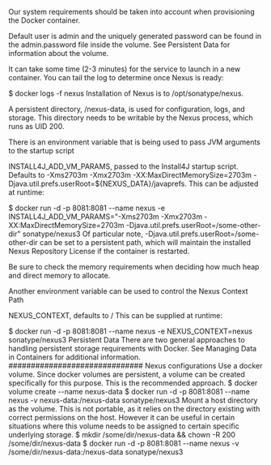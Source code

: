 Our system requirements should be taken into account when provisioning the Docker container.

Default user is admin and the uniquely generated password can be found in the admin.password file inside the volume. See Persistent Data for information about the volume.

It can take some time (2-3 minutes) for the service to launch in a new container. You can tail the log to determine once Nexus is ready:

$ docker logs -f nexus
Installation of Nexus is to /opt/sonatype/nexus.

A persistent directory, /nexus-data, is used for configuration, logs, and storage. This directory needs to be writable by the Nexus process, which runs as UID 200.

There is an environment variable that is being used to pass JVM arguments to the startup script

INSTALL4J_ADD_VM_PARAMS, passed to the Install4J startup script. Defaults to -Xms2703m -Xmx2703m -XX:MaxDirectMemorySize=2703m -Djava.util.prefs.userRoot=${NEXUS_DATA}/javaprefs.
This can be adjusted at runtime:

$ docker run -d -p 8081:8081 --name nexus -e INSTALL4J_ADD_VM_PARAMS="-Xms2703m -Xmx2703m -XX:MaxDirectMemorySize=2703m -Djava.util.prefs.userRoot=/some-other-dir" sonatype/nexus3
Of particular note, -Djava.util.prefs.userRoot=/some-other-dir can be set to a persistent path, which will maintain the installed Nexus Repository License if the container is restarted.

Be sure to check the memory requirements when deciding how much heap and direct memory to allocate.

Another environment variable can be used to control the Nexus Context Path

NEXUS_CONTEXT, defaults to /
This can be supplied at runtime:

$ docker run -d -p 8081:8081 --name nexus -e NEXUS_CONTEXT=nexus sonatype/nexus3
Persistent Data
There are two general approaches to handling persistent storage requirements with Docker. See Managing Data in Containers for additional information.
 ##############################  Nexus configurations
Use a docker volume. Since docker volumes are persistent, a volume can be created specifically for this purpose. This is the recommended approach.
$ docker volume create --name nexus-data
$ docker run -d -p 8081:8081 --name nexus -v nexus-data:/nexus-data sonatype/nexus3
Mount a host directory as the volume. This is not portable, as it relies on the directory existing with correct permissions on the host. However it can be useful in certain situations where this volume needs to be assigned to certain specific underlying storage.
$ mkdir /some/dir/nexus-data && chown -R 200 /some/dir/nexus-data
$ docker run -d -p 8081:8081 --name nexus -v /some/dir/nexus-data:/nexus-data sonatype/nexus3
